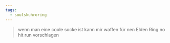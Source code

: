 ```yaml
---
tags:
  - soulskuhroring
---
```


> wenn man eine coole socke ist kann mir waffen für nen Elden Ring no hit run vorschlagen 

